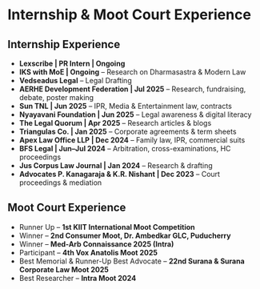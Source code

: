 # Internship & Moot Court Experience

## Internship Experience
- **Lexscribe | PR Intern | Ongoing**  
- **IKS with MoE | Ongoing** – Research on Dharmasastra & Modern Law  
- **Vedseadus Legal** – Legal Drafting  
- **AERHE Development Federation | Jul 2025** – Research, fundraising, debate, poster making  
- **Sun TNL | Jun 2025** – IPR, Media & Entertainment law, contracts  
- **Nyayavani Foundation | Jun 2025** – Legal awareness & digital literacy  
- **The Legal Quorum | Apr 2025** – Research articles & blogs  
- **Triangulas Co. | Jan 2025** – Corporate agreements & term sheets  
- **Apex Law Office LLP | Dec 2024** – Family law, IPR, commercial suits  
- **BFS Legal | Jun–Jul 2024** – Arbitration, cross-examinations, HC proceedings  
- **Jus Corpus Law Journal | Jan 2024** – Research & drafting  
- **Advocates P. Kanagaraja & K.R. Nishant | Dec 2023** – Court proceedings & mediation  

## Moot Court Experience
- Runner Up – **1st KIIT International Moot Competition**  
- Winner – **2nd Consumer Moot, Dr. Ambedkar GLC, Puducherry**  
- Winner – **Med-Arb Connaissance 2025 (Intra)**  
- Participant – **4th Vox Anatolis Moot 2025**  
- Best Memorial & Runner-Up Best Advocate – **22nd Surana & Surana Corporate Law Moot 2025**  
- Best Researcher – **Intra Moot 2024**  
